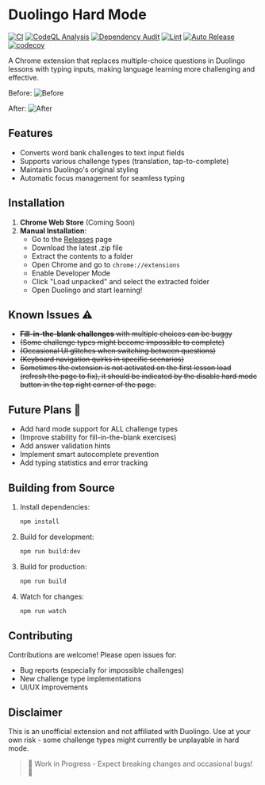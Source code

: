 # Duolingo Hard Mode
[![CI](https://github.com/Stupidoodle/duolingo-hard-mode/actions/workflows/ci.yml/badge.svg)](https://github.com/Stupidoodle/duolingo-hard-mode/actions/workflows/ci.yml)
[![CodeQL Analysis](https://github.com/Stupidoodle/duolingo-hard-mode/actions/workflows/codeql-analysis.yml/badge.svg)](https://github.com/Stupidoodle/duolingo-hard-mode/actions/workflows/codeql-analysis.yml)
[![Dependency Audit](https://github.com/Stupidoodle/duolingo-hard-mode/actions/workflows/dependency-audit.yml/badge.svg)](https://github.com/Stupidoodle/duolingo-hard-mode/actions/workflows/dependency-audit.yml)
[![Lint](https://github.com/Stupidoodle/duolingo-hard-mode/actions/workflows/lint.yml/badge.svg)](https://github.com/Stupidoodle/duolingo-hard-mode/actions/workflows/lint.yml)
[![Auto Release](https://github.com/Stupidoodle/duolingo-hard-mode/actions/workflows/release.yml/badge.svg?event=pull_request)](https://github.com/Stupidoodle/duolingo-hard-mode/actions/workflows/release.yml)
[![codecov](https://codecov.io/github/Stupidoodle/duolingo-hard-mode/graph/badge.svg?token=J2UJ0CR82A)](https://codecov.io/github/Stupidoodle/duolingo-hard-mode)

A Chrome extension that replaces multiple-choice questions in Duolingo lessons with typing inputs, making language learning more challenging and effective.

Before:
![Before](https://i.imgur.com/bUjLt49.png)

After:
![After](https://github.com/user-attachments/assets/a9bd57fa-5285-46d3-95e7-60df3ead4457)
## Features

- Converts word bank challenges to text input fields
- Supports various challenge types (translation, tap-to-complete)
- Maintains Duolingo's original styling
- Automatic focus management for seamless typing

## Installation

1. **Chrome Web Store** (Coming Soon)
2. **Manual Installation**:
   - Go to the [Releases](https://github.com/Stupidoodle/duolingo-hard-mode/releases/latest) page
   - Download the latest .zip file
   - Extract the contents to a folder
   - Open Chrome and go to `chrome://extensions`
   - Enable Developer Mode
   - Click "Load unpacked" and select the extracted folder
   - Open Duolingo and start learning!

## Known Issues ⚠️

- ~~**Fill-in-the-blank challenges** with multiple choices can be buggy~~
- ~~(Some challenge types might become impossible to complete)~~
- ~~(Occasional UI glitches when switching between questions)~~
- ~~(Keyboard navigation quirks in specific scenarios)~~
- ~~Sometimes the extension is not activated on the first lesson load (refresh the page to fix), it should be indicated by the disable hard mode button in the top right corner of the page.~~

## Future Plans 🚧

- Add hard mode support for ALL challenge types
- (Improve stability for fill-in-the-blank exercises)
- Add answer validation hints
- Implement smart autocomplete prevention
- Add typing statistics and error tracking

## Building from Source

1. Install dependencies:
   ```bash
   npm install
   ```
2. Build for development:
   ```bash
   npm run build:dev
   ```
3. Build for production:
   ```bash
   npm run build
   ```
4. Watch for changes:
   ```bash
   npm run watch
   ```

## Contributing

Contributions are welcome! Please open issues for:
- Bug reports (especially for impossible challenges)
- New challenge type implementations
- UI/UX improvements

## Disclaimer

This is an unofficial extension and not affiliated with Duolingo. Use at your own risk - some challenge types might currently be unplayable in hard mode.

> 🚨 Work in Progress - Expect breaking changes and occasional bugs! 🚨
